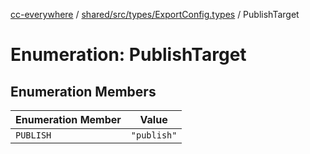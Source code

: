 [cc-everywhere](../../../../../index.md) / [shared/src/types/ExportConfig.types](../index.md) / PublishTarget

# Enumeration: PublishTarget

## Enumeration Members

| Enumeration Member | Value |
| ------ | ------ |
| `PUBLISH` | `"publish"` |
